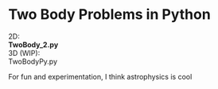 # Two Body Problems in Python<br/>

2D:<br/> **TwoBody_2.py** <br/>
3D (WIP):<br/> TwoBodyPy.py<br/>

For fun and experimentation, I think astrophysics is cool<br/>
